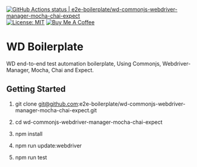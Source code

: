 [![GitHub Actions status | e2e-boilerplate/wd-commonjs-webdriver-manager-mocha-chai-expect](https://github.com/e2e-boilerplate/wd-commonjs-webdriver-manager-mocha-chai-expect/workflows/wd-commonjs-webdriver-manager-mocha-chai-expect/badge.svg)](https://github.com/e2e-boilerplate/wd-commonjs-webdriver-manager-mocha-chai-expect/actions?workflow=wd-commonjs-webdriver-manager-mocha-chai-expect) [![License: MIT](https://img.shields.io/badge/License-MIT-yellow.svg)](https://opensource.org/licenses/MIT) [![Buy Me A Coffee](https://img.shields.io/badge/buy-me%20coffee-orange)](https://www.buymeacoffee.com/xgirma)

# WD Boilerplate

WD end-to-end test automation boilerplate, Using Commonjs, Webdriver-Manager, Mocha, Chai and Expect.

## Getting Started

1. git clone git@github.com:e2e-boilerplate/wd-commonjs-webdriver-manager-mocha-chai-expect.git

2. cd wd-commonjs-webdriver-manager-mocha-chai-expect

3. npm install

4. npm run update:webdriver

5. npm run test
